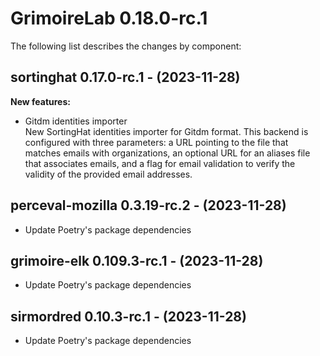 # GrimoireLab 0.18.0-rc.1
The following list describes the changes by component:



## sortinghat 0.17.0-rc.1 - (2023-11-28)

**New features:**

 * Gitdm identities importer\
   New SortingHat identities importer for Gitdm format. This backend is
   configured with three parameters: a URL pointing to the file that
   matches emails with organizations, an optional URL for an aliases file
   that associates emails, and a flag for email validation to verify the
   validity of the provided email addresses.




  ## perceval-mozilla 0.3.19-rc.2 - (2023-11-28)
  
  * Update Poetry's package dependencies




  ## grimoire-elk 0.109.3-rc.1 - (2023-11-28)
  
  * Update Poetry's package dependencies
  ## sirmordred 0.10.3-rc.1 - (2023-11-28)
  
  * Update Poetry's package dependencies
